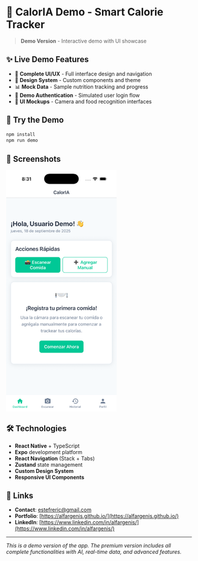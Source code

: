 # 🥗 CalorIA Demo - Smart Calorie Tracker

> **Demo Version** - Interactive demo with UI showcase

## ✨ Live Demo Features

- 📱 **Complete UI/UX** - Full interface design and navigation
- 🎨 **Design System** - Custom components and theme
- 📊 **Mock Data** - Sample nutrition tracking and progress
- 🔐 **Demo Authentication** - Simulated user login flow
- 📸 **UI Mockups** - Camera and food recognition interfaces

## 🚀 Try the Demo

```bash
npm install
npm run demo
```

## 📱 Screenshots

<img src="./assets/screenshot.png" alt="CalorIA App Screenshot" width="300">

## 🛠️ Technologies

- **React Native** + TypeScript
- **Expo** development platform
- **React Navigation** (Stack + Tabs)
- **Zustand** state management
- **Custom Design System**
- **Responsive UI Components**

## 🔗 Links

- **Contact**: [estefreric@gmail.com](mailto:estefreric@gmail.com)
- **Portfolio**: [https://alfargenis.github.io/](https://alfargenis.github.io/)
- **LinkedIn**: [https://www.linkedin.com/in/alfargenis/](https://www.linkedin.com/in/alfargenis/)

---

*This is a demo version of the app. The premium version includes all complete functionalities with AI, real-time data, and advanced features.*
